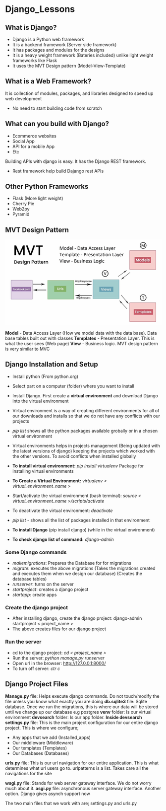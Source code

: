 # Django_Lessons

## What is Django?

-   Django is a Python web framework
-   It is a backend framework (Server side framework)
-   It has packages and modules for the designs
-   It is a heavy weight framework (Bateries included) unlike light weight frameworks like Flask
-   It uses the MVT Design pattern (Model-View-Template)

## What is a Web Framework?

It is collection of modules, packages, and libraries designed to speed up web development

-   No need to start building code from scratch

## What can you build with Django?

-   Ecommerce websites
-   Social App
-   API for a mobile App
-   Etc

Building APIs with django is easy. It has the Django REST framework.

-   Rest framework help build Dajango rest APIs

## Other Python Frameworks

-   Flask (More light weight)
-   Cherry Pie
-   Web2py
-   Pyramid

## MVT Design Pattern

<img src="Resources/Mvt.png" alt= "MVT Design Pattern" width="600" />

**Model** - Data Access Layer (How we model data with the data base). Data base tables built out with classes
**Templates** - Presentation Layer. This is what the user sees (Web page)
**View** - Business logic.
MVT design pattern is very similar to MVC

## Django Installation and Setup

-   Install python (From python.org)
-   Select part on a computer (folder) where you want to install
-   Install Django. First create a **virtual environment** and download Django into the virtual environment
-   Virtual environment is a way of creating different environments for all of our downloads and installs so that we do not have any conflicts with our projects
-   _pip list_ shows all the python packages available grobally or in a chosen virtual environment
-   Virtual environments helps in projects management (Being updated with the latest versions of django) keeping the projects which worked with the other versions. To avoid conflicts when installed globally

-   **To install virtual environment:** _pip install virtualenv_ Package for installing virtual environments

-   **To Create a Virtual Environment:** _virtualenv < virtual_environment_name >_
-   Start/activate the virtual environment (bash terminal): _source < virtual_environment_name >/scripts/activate_
-   To deactivate the virtual environment: _deactivate_
-   _pip list_ - shows all the list of packages installed in that environment

-   **To install Django** (pip install django) (while in the virtual environment)
-   **To check django list of command:** _django-admin_

### Some Django commands

-   _makemigrations_: Prepares the Database for for migrations
-   _migrate_: executes the above migrations (Takes the migrations created and executes them when we design our database) (Creates the database tables)
-   _runserver_: turns on the server
-   _startproject_: creates a django project
-   _startapp_: create apps

### Create the django project

-   After installing django, create the django project: django-admin startproject < project_name >
-   The above creates files for our django project

### Run the server

-   cd to the django project: _cd < project_name >_
-   Run the server: _python manage.py runserver_
-   Open url in the browser: http://127.0.0.1:8000/
-   To turn off server: _ctr c_

## Django Project Files

**Manage.py** file: Helps execute django commands. Do not touch/modify the file unless you know what exactly you are doing
**db.sqlite3** file: Sqlite database. Once we run the migrations, this is where our data will be stored until we change up our database e.g postgres
**venv** folder: Is our virtual environment
**devsearch** folder: Is our app folder.
**Inside devsearch**
**settings.py** file: This is the main project configuration for our entire django project. This is where we configure;

-   Any apps that we add (Installed_apps)
-   Our middleware (Middleware)
-   Our templates (Templates)
-   Our Databases (Databases)

**urls.py** file: This is our url navigation for our entire application. This is what determines what url users go to.
urlpatterns is a list. Takes care all the navigations for the site

**wsgi.py** file: Stands for web server gateway interface. We do not worry much about it.
**asgi.py** file: asynchronous server gateway interface. Another option. Django gives asynch support now

The two main files that we work with are; settings.py and urls.py
